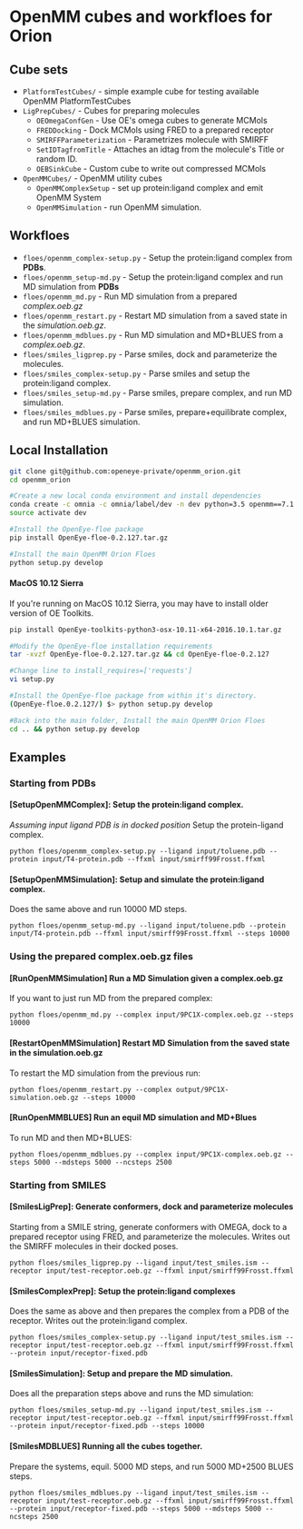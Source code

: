 # OpenMM cubes and workfloes for Orion

## Cube sets

* `PlatformTestCubes/` - simple example cube for testing available OpenMM PlatformTestCubes
* `LigPrepCubes/` - Cubes for preparing molecules
  * `OEOmegaConfGen` - Use OE's omega cubes to generate MCMols
  * `FREDDocking` - Dock MCMols using FRED to a prepared receptor
  * `SMIRFFParameterization` - Parametrizes molecule with SMIRFF
  * `SetIDTagfromTitle` - Attaches an idtag from the molecule's Title or random ID.
  * `OEBSinkCube` - Custom cube to write out compressed MCMols
* `OpenMMCubes/` - OpenMM utility cubes
  * `OpenMMComplexSetup` - set up protein:ligand complex and emit OpenMM System
  * `OpenMMSimulation` - run OpenMM simulation.

## Workfloes

* `floes/openmm_complex-setup.py` - Setup the protein:ligand complex from **PDBs**.
* `floes/openmm_setup-md.py` - Setup the protein:ligand complex and run MD simulation from **PDBs**
* `floes/openmm_md.py` - Run MD simulation from a prepared *complex.oeb.gz*
* `floes/openmm_restart.py` - Restart MD simulation from a saved state in the *simulation.oeb.gz*.
* `floes/openmm_mdblues.py` - Run MD simulation and MD+BLUES from a *complex.oeb.gz*.
* `floes/smiles_ligprep.py` - Parse smiles, dock and parameterize the molecules.
* `floes/smiles_complex-setup.py` - Parse smiles and setup the protein:ligand complex.
* `floes/smiles_setup-md.py` - Parse smiles, prepare complex, and run MD simulation.
* `floes/smiles_mdblues.py` - Parse smiles, prepare+equilibrate complex, and run MD+BLUES simulation.

## Local Installation
```bash
git clone git@github.com:openeye-private/openmm_orion.git
cd openmm_orion

#Create a new local conda environment and install dependencies
conda create -c omnia -c omnia/label/dev -n dev python=3.5 openmm==7.1.0rc1 openmoltools==0.7.4 ambermini==16.16.0 smarty==0.1.4 parmed==2.7.1 pdbfixer==1.4
source activate dev

#Install the OpenEye-floe package
pip install OpenEye-floe-0.2.127.tar.gz

#Install the main OpenMM Orion Floes
python setup.py develop
```
#### MacOS 10.12 Sierra
If you're running on MacOS 10.12 Sierra, you may have to install
older version of OE Toolkits.
```bash
pip install OpenEye-toolkits-python3-osx-10.11-x64-2016.10.1.tar.gz

#Modify the OpenEye-floe installation requirements
tar -xvzf OpenEye-floe-0.2.127.tar.gz && cd OpenEye-floe-0.2.127

#Change line to install_requires=['requests']
vi setup.py

#Install the OpenEye-floe package from within it's directory.
(OpenEye-floe.0.2.127/) $> python setup.py develop

#Back into the main folder, Install the main OpenMM Orion Floes
cd .. && python setup.py develop
```

## Examples
### Starting from PDBs
#### [SetupOpenMMComplex]: Setup the protein:ligand complex.
*Assuming input ligand PDB is in docked position* Setup the protein-ligand complex.
```
python floes/openmm_complex-setup.py --ligand input/toluene.pdb --protein input/T4-protein.pdb --ffxml input/smirff99Frosst.ffxml
```

#### [SetupOpenMMSimulation]: Setup and simulate the protein:ligand complex.
Does the same above and run 10000 MD steps.
```
python floes/openmm_setup-md.py --ligand input/toluene.pdb --protein input/T4-protein.pdb --ffxml input/smirff99Frosst.ffxml --steps 10000
```

### Using the prepared complex.oeb.gz files
#### [RunOpenMMSimulation] Run a MD Simulation given a complex.oeb.gz
If you want to just run MD from the prepared complex:
```
python floes/openmm_md.py --complex input/9PC1X-complex.oeb.gz --steps 10000
```

#### [RestartOpenMMSimulation] Restart MD Simulation from the saved state in the simulation.oeb.gz
To restart the MD simulation from the previous run:
```
python floes/openmm_restart.py --complex output/9PC1X-simulation.oeb.gz --steps 10000
```

#### [RunOpenMMBLUES] Run an equil MD simulation and MD+Blues
To run MD and then MD+BLUES:
```
python floes/openmm_mdblues.py --complex input/9PC1X-complex.oeb.gz --steps 5000 --mdsteps 5000 --ncsteps 2500
```

### Starting from SMILES
#### [SmilesLigPrep]: Generate conformers, dock and parameterize molecules
Starting from a SMILE string, generate conformers with OMEGA, dock to a
prepared receptor using FRED, and parameterize the molecules. Writes out the
SMIRFF molecules in their docked poses.
```
python floes/smiles_ligprep.py --ligand input/test_smiles.ism --receptor input/test-receptor.oeb.gz --ffxml input/smirff99Frosst.ffxml
```

#### [SmilesComplexPrep]: Setup the protein:ligand complexes
Does the same as above and then prepares the complex from a PDB of the receptor.
Writes out the protein:ligand complex.
```
python floes/smiles_complex-setup.py --ligand input/test_smiles.ism --receptor input/test-receptor.oeb.gz --ffxml input/smirff99Frosst.ffxml --protein input/receptor-fixed.pdb
```

#### [SmilesSimulation]: Setup and prepare the MD simulation.
Does all the preparation steps above and runs the MD simulation:
```
python floes/smiles_setup-md.py --ligand input/test_smiles.ism --receptor input/test-receptor.oeb.gz --ffxml input/smirff99Frosst.ffxml --protein input/receptor-fixed.pdb --steps 10000
```

#### [SmilesMDBLUES] Running all the cubes together.
Prepare the systems, equil. 5000 MD steps, and run 5000 MD+2500 BLUES steps.
```
python floes/smiles_mdblues.py --ligand input/test_smiles.ism --receptor input/test-receptor.oeb.gz --ffxml input/smirff99Frosst.ffxml --protein input/receptor-fixed.pdb --steps 5000 --mdsteps 5000 --ncsteps 2500
```
